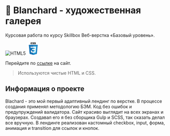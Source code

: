 # 🎨 Blanchard - художественная галерея
Курсовая работа по курсу Skillbox Веб-верстка «Базовый уровень».

![HTML5](https://img.shields.io/badge/html5-%23E34F26.svg?style=for-the-badge&logo=html5&logoColor=white)  <!-- CSS --><a href="https://www.w3schools.com/css/" target="_blank" rel="noreferrer"><img src="https://raw.githubusercontent.com/devicons/devicon/master/icons/css3/css3-original-wordmark.svg" alt="css3" height="40"/> </a>

Перейдите по  [ссылке](https://lourtne.github.io/Blanchard/) на сайт.

> Используются чистые HTML и CSS.

## Информация о проекте

Blachard - это мой первый адаптивный лендинг по верстке. В процессе создания применял методологию БЭМ. Код без ошибок и предупруждений валидатора. Сайт красиво выглядит на всех экранах и браузерах. 
Создавал его я без сборщика Gulp и SCSS, так сказать делал все вручную. В лендинге реализован кастомный checkbox, input, форма, анимация и transition для ссылок и кнопок.

